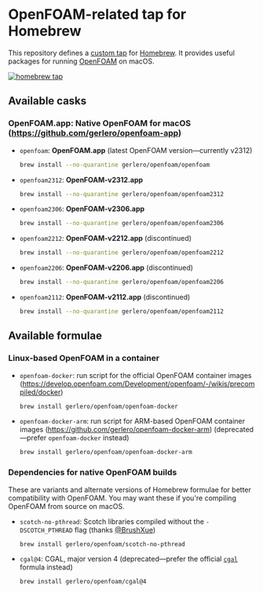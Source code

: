 
# OpenFOAM-related tap for Homebrew

This repository defines a [custom tap](https://docs.brew.sh/Taps) for [Homebrew](https://docs.brew.sh). It provides useful packages for running [OpenFOAM](https://www.openfoam.com) on macOS.

[![homebrew tap](https://img.shields.io/badge/homebrew%20tap-gerlero%2Fopenfoam-informational)](https://docs.brew.sh/Taps)

## Available casks

### OpenFOAM.app: Native OpenFOAM for macOS (https://github.com/gerlero/openfoam-app)

* `openfoam`: **OpenFOAM.app** (latest OpenFOAM version—currently v2312)

    ```bash
    brew install --no-quarantine gerlero/openfoam/openfoam
    ```

* `openfoam2312`: **OpenFOAM-v2312.app**

    ```bash
    brew install --no-quarantine gerlero/openfoam/openfoam2312
    ```

* `openfoam2306`: **OpenFOAM-v2306.app**

    ```bash
    brew install --no-quarantine gerlero/openfoam/openfoam2306
    ```

* `openfoam2212`: **OpenFOAM-v2212.app** (discontinued)

    ```bash
    brew install --no-quarantine gerlero/openfoam/openfoam2212
    ```

* `openfoam2206`: **OpenFOAM-v2206.app** (discontinued)

    ```bash
    brew install --no-quarantine gerlero/openfoam/openfoam2206
    ```

* `openfoam2112`: **OpenFOAM-v2112.app** (discontinued)

    ```bash
    brew install --no-quarantine gerlero/openfoam/openfoam2112
    ```

## Available formulae

### Linux-based OpenFOAM in a container

* `openfoam-docker`: run script for the official OpenFOAM container images (https://develop.openfoam.com/Development/openfoam/-/wikis/precompiled/docker)

    ```bash
    brew install gerlero/openfoam/openfoam-docker
    ```

* `openfoam-docker-arm`: run script for ARM-based OpenFOAM container images (https://github.com/gerlero/openfoam-docker-arm) (deprecated—prefer `openfoam-docker` instead)
    
    ```bash
    brew install gerlero/openfoam/openfoam-docker-arm
    ```

### Dependencies for native OpenFOAM builds

These are variants and alternate versions of Homebrew formulae for better compatibility with OpenFOAM. You may want these if you're compiling OpenFOAM from source on macOS.

* `scotch-no-pthread`: Scotch libraries compiled without the `-DSCOTCH_PTHREAD` flag (thanks [@BrushXue](https://github.com/BrushXue))

    ```bash
    brew install gerlero/openfoam/scotch-no-pthread
    ```

* `cgal@4`: CGAL, major version 4 (deprecated—prefer the official [`cgal`](https://formulae.brew.sh/formula/cgal) formula instead)

    ```bash
    brew install gerlero/openfoam/cgal@4
    ```
